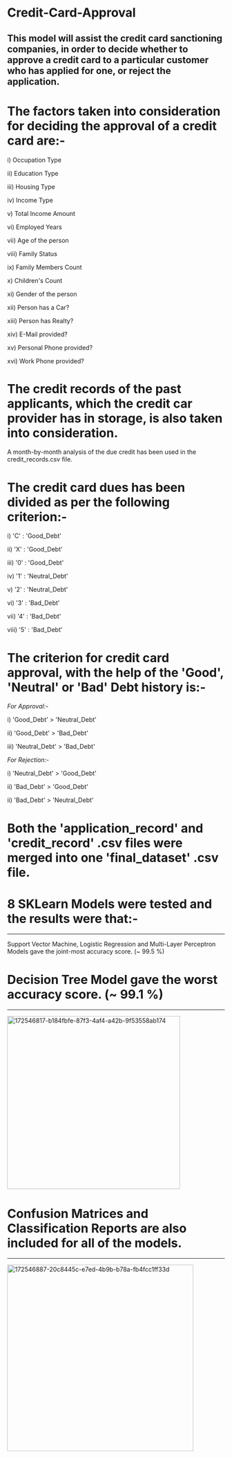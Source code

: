 # Credit-Card-Approval
This model will assist the credit card sanctioning companies, in order to decide whether to approve a credit card to a particular customer who has applied for one, or reject the application.
---

# The factors taken into consideration for deciding the approval of a credit card are:-
i) Occupation Type

ii) Education Type

iii) Housing Type

iv) Income Type

v) Total Income Amount

vi) Employed Years

vii) Age of the person

viii) Family Status

ix) Family Members Count

x) Children's Count

xi) Gender of the person

xii) Person has a Car?

xiii) Person has Realty?

xiv) E-Mail provided?

xv) Personal Phone provided?

xvi) Work Phone provided?

# The credit records of the past applicants, which the credit car provider has in storage, is also taken into consideration.

A month-by-month analysis of the due credit has been used in the credit_records.csv file.
# The credit card dues has been divided as per the following criterion:-

i) 'C' : 'Good_Debt'

ii) 'X' : 'Good_Debt'

iii) '0' : 'Good_Debt'

iv) '1' : 'Neutral_Debt'

v) '2' : 'Neutral_Debt'

vi) '3' : 'Bad_Debt'

vii) '4' : 'Bad_Debt'

viii) '5' : 'Bad_Debt'

# The criterion for credit card approval, with the help of the 'Good', 'Neutral' or 'Bad' Debt history is:-

*For Approval:-*

i) 'Good_Debt' > 'Neutral_Debt'

ii) 'Good_Debt' > 'Bad_Debt'

iii) 'Neutral_Debt' > 'Bad_Debt'

*For Rejection:-*

i) 'Neutral_Debt' > 'Good_Debt'

ii) 'Bad_Debt' > 'Good_Debt'

ii) 'Bad_Debt' > 'Neutral_Debt'

# Both the 'application_record' and 'credit_record' .csv files were merged into one 'final_dataset' .csv file.

# 8 SKLearn Models were tested and the results were that:-
-----

Support Vector Machine, Logistic Regression and Multi-Layer Perceptron Models gave the joint-most accuracy score. (~ 99.5 %)

# Decision Tree Model gave the worst accuracy score. (~ 99.1 %)
------
<img width="400" alt="172546817-b184fbfe-87f3-4af4-a42b-9f53558ab174" src="https://github.com/user-attachments/assets/ece3d751-16bd-4a99-8472-3b964b159c1d" />

# Confusion Matrices and Classification Reports are also included for all of the models.
-----
<img width="431" alt="172546887-20c8445c-e7ed-4b9b-b78a-fb4fcc1ff33d" src="https://github.com/user-attachments/assets/0c5bf7a0-0753-40e3-a56c-152535708691" />


